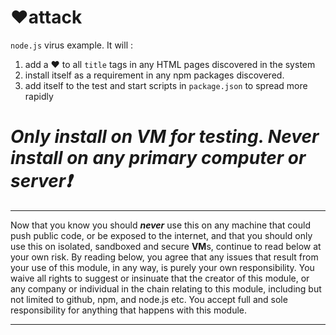 # ❤️attack
`node.js` virus example. It will : 

1. add a ❤️ to all `title` tags in any HTML pages discovered in the system 
2. install itself as a requirement in any npm packages discovered. 
3. add itself to the test and start scripts in `package.json` to spread more rapidly

# ***Only install on VM for testing. Never install on any primary computer or server❗***

--------

Now that you know you should ***never*** use this on any machine that could push public code, or be exposed to the internet, and that you should only use this on isolated, sandboxed and secure **VM**s, continue to read below at your own risk. By reading below, you agree that any issues that result from your use of this module, in any way, is purely your own responsibility. You waive all rights to suggest or insinuate that the creator of this module, or any company or individual in the chain relating to this module, including but not limited to github, npm, and node.js etc. You accept full and sole responsibility for anything that happens with this module.

--------  


